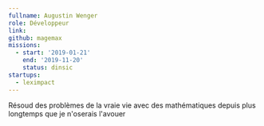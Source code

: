 ```yaml
---
fullname: Augustin Wenger
role: Développeur
link:
github: magemax
missions:
  - start: '2019-01-21'
    end: '2019-11-20'
    status: dinsic
startups:
  - leximpact
---
```


Résoud des problèmes de la vraie vie avec des mathématiques depuis plus longtemps que je n'oserais l'avouer

